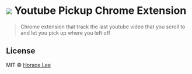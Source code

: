 # ![][logo] Youtube Pickup Chrome Extension

> Chrome extension that track the last youtube video that you scroll to and let you pick up where you left off

## License

MIT © [Horace Lee](https://github.com/horacehylee)

[logo]: resources/images/logo32.png